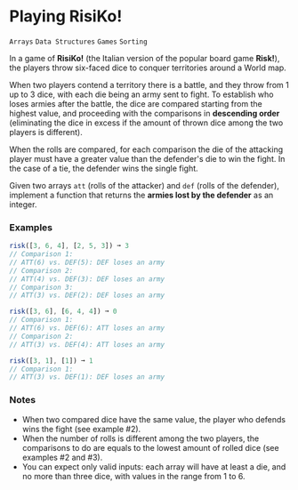 # Playing RisiKo!

`Arrays` `Data Structures` `Games` `Sorting`

In a game of **RisiKo!** (the Italian version of the popular board game **Risk!**), the players throw six-faced dice to conquer territories around a World map.

When two players contend a territory there is a battle, and they throw from 1 up to 3 dice, with each die being an army sent to fight. To establish who loses armies after the battle, the dice are compared starting from the highest value, and proceeding with the comparisons in **descending order** (eliminating the dice in excess if the amount of thrown dice among the two players is different).

When the rolls are compared, for each comparison the die of the attacking player must have a greater value than the defender's die to win the fight. In the case of a tie, the defender wins the single fight.

Given two arrays `att` (rolls of the attacker) and `def` (rolls of the defender), implement a function that returns the **armies lost by the defender** as an integer.

### Examples

```js
risk([3, 6, 4], [2, 5, 3]) ➞ 3
// Comparison 1:
// ATT(6) vs. DEF(5): DEF loses an army
// Comparison 2:
// ATT(4) vs. DEF(3): DEF loses an army
// Comparison 3:
// ATT(3) vs. DEF(2): DEF loses an army

risk([3, 6], [6, 4, 4]) ➞ 0
// Comparison 1:
// ATT(6) vs. DEF(6): ATT loses an army
// Comparison 2:
// ATT(3) vs. DEF(4): ATT loses an army

risk([3, 1], [1]) ➞ 1
// Comparison 1:
// ATT(3) vs. DEF(1): DEF loses an army
```

### Notes

- When two compared dice have the same value, the player who defends wins the fight (see example #2).
- When the number of rolls is different among the two players, the comparisons to do are equals to the lowest amount of rolled dice (see examples #2 and #3).
- You can expect only valid inputs: each array will have at least a die, and no more than three dice, with values in the range from 1 to 6.
